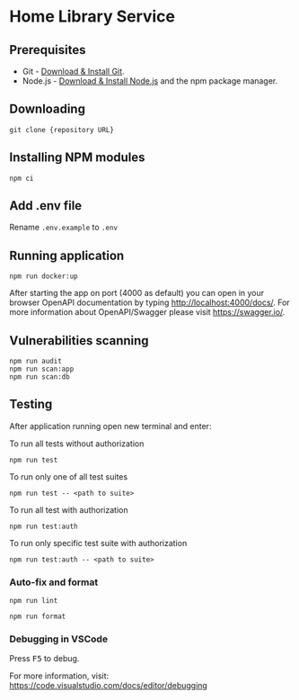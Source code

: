 # Home Library Service

## Prerequisites

- Git - [Download & Install Git](https://git-scm.com/downloads).
- Node.js - [Download & Install Node.js](https://nodejs.org/en/download/) and the npm package manager.

## Downloading

```
git clone {repository URL}
```

## Installing NPM modules

```
npm ci
```

## Add .env file

Rename `.env.example` to `.env`

## Running application

```
npm run docker:up
```

After starting the app on port (4000 as default) you can open
in your browser OpenAPI documentation by typing <http://localhost:4000/docs/>.
For more information about OpenAPI/Swagger please visit <https://swagger.io/>.

## Vulnerabilities scanning

```
npm run audit
npm run scan:app
npm run scan:db
```

## Testing

After application running open new terminal and enter:

To run all tests without authorization

```
npm run test
```

To run only one of all test suites

```
npm run test -- <path to suite>
```

To run all test with authorization

```
npm run test:auth
```

To run only specific test suite with authorization

```
npm run test:auth -- <path to suite>
```

### Auto-fix and format

```
npm run lint
```

```
npm run format
```

### Debugging in VSCode

Press <kbd>F5</kbd> to debug.

For more information, visit: <https://code.visualstudio.com/docs/editor/debugging>
